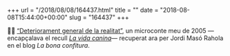 +++
url = "/2018/08/08/164437.html"
title = ""
date = "2018-08-08T15:44:00+00:00"
slug = "164437"
+++

✍🏻 [“Deteriorament general de la realitat”](http://la-bona-confitura.blogspot.com/2018/08/deteriorament-general-de-la-realitat-un.html), un microconte meu de 2005 —encapçalava el recull [*La vida canina*](https://carlesbellver.net/llibres/lavidacanina)— recuperat ara per Jordi Masó Rahola en el blog *La bona confitura*.

